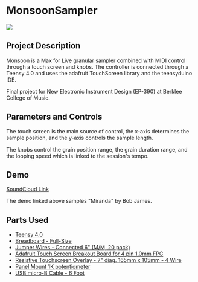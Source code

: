 # MonsoonSampler

![](Images/IMG_2092.png)

## Project Description 

Monsoon is a Max for Live granular sampler combined with MIDI control through a touch screen and knobs. The controller is connected through a Teensy 4.0 and uses the adafruit TouchScreen library and the teensyduino IDE. 

Final project for New Electronic Instrument Design (EP-390) at Berklee College of Music.

## Parameters and Controls

The touch screen is the main source of control, the x-axis determines the sample position, and the y-axis controls the sample length. 

The knobs control the grain position range, the grain duration range, and the looping speed which is linked to the session's tempo.

## Demo

[SoundCloud Link](https://soundcloud.com/user-67320085-103319864/sets/monsoon-sampler-demos/s-51QF0I8rfpf?si=dcee7567c26a45a882c6ec3f21fdaa58&utm_source=clipboard&utm_medium=text&utm_campaign=social_sharing)

The demo linked above samples "Miranda" by Bob James.

## Parts Used

* [Teensy 4.0](https://www.sparkfun.com/products/15583)
* [Breadboard - Full-Size](https://www.sparkfun.com/products/12615)
* [Jumper Wires - Connected 6" (M/M, 20 pack)](https://www.sparkfun.com/products/12795)
* [Adafruit Touch Screen Breakout Board for 4 pin 1.0mm FPC](https://www.adafruit.com/product/3575)
* [Resistive Touchscreen Overlay - 7" diag. 165mm x 105mm - 4 Wire](https://www.adafruit.com/product/1676)
* [Panel Mount 1K potentiometer](https://www.adafruit.com/product/1789)
* [USB micro-B Cable - 6 Foot](https://www.sparkfun.com/products/10215) 
